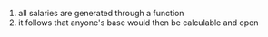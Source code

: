 
1. all salaries are generated through a function
2. it follows that anyone's base would then be calculable and open

